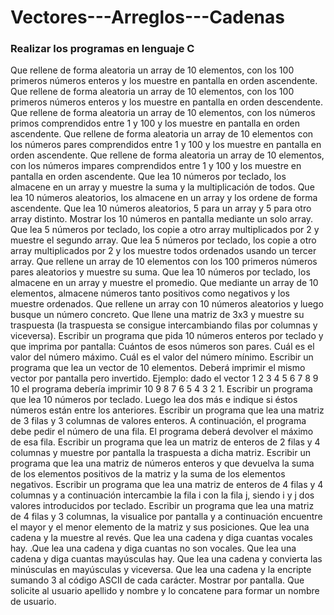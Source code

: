 # Vectores---Arreglos---Cadenas

### Realizar los programas en lenguaje C

Que rellene de forma aleatoria un array de 10 elementos, con los 100 primeros números enteros y los muestre en pantalla en orden ascendente.
Que rellene de forma aleatoria un array de 10 elementos, con los 100 primeros números enteros y los muestre en pantalla en orden descendente.
Que rellene de forma aleatoria un array de 10 elementos, con los números primos comprendidos entre 1 y 100 y los muestre en pantalla en orden ascendente.
Que rellene de forma aleatoria un array de 10 elementos con los números pares comprendidos entre 1 y 100 y los muestre en pantalla en orden ascendente.
Que rellene de forma aleatoria un array de 10 elementos, con los números impares comprendidos entre 1 y 100 y los muestre en pantalla en orden ascendente.
Que lea 10 números por teclado, los almacene en un array y muestre la suma y la multiplicación de todos.
Que lea 10 números aleatorios, los almacene en un array y los ordene de forma ascendente.
Que lea 10 números aleatorios, 5 para un array y 5 para otro array distinto. Mostrar los 10 números en pantalla mediante un solo array.
Que lea 5 números por teclado, los copie a otro array multiplicados por 2 y muestre el segundo array.
Que lea 5 números por teclado, los copie a otro array multiplicados por 2 y los muestre todos ordenados usando un tercer array.
Que rellene un array de 10 elementos con los 100 primeros números pares aleatorios y muestre su suma.
Que lea 10 números por teclado, los almacene en un array y muestre el promedio.
Que mediante un array de 10 elementos, almacene números tanto positivos como negativos y los muestre ordenados.
Que rellene un array con 10 números aleatorios y luego busque un número concreto.
Que llene una matriz de 3x3 y muestre su traspuesta (la traspuesta se consigue intercambiando filas por columnas y viceversa).
Escribir un programa que pida 10 números enteros por teclado y que imprima por pantalla:
Cuántos de esos números son pares.
Cuál es el valor del número máximo.
Cuál es el valor del número mínimo.
Escribir un programa que lea un vector de 10 elementos. Deberá imprimir el mismo vector por pantalla pero invertido. Ejemplo: dado el vector 1 2 3 4 5 6 7 8 9 10 el programa debería imprimir 10 9 8 7 6 5 4 3 2 1.
Escribir un programa que lea 10 números por teclado. Luego lea dos más e indique si éstos números están entre los anteriores.
Escribir un programa que lea una matriz de 3 filas y 3 columnas de valores enteros. A continuación, el programa debe pedir el número de una fila. El programa deberá devolver el máximo de esa fila.
Escribir un programa que lea un matriz de enteros de 2 filas y 4 columnas y muestre por pantalla la traspuesta a dicha matriz.
Escribir un programa que lea una matriz de números enteros y que devuelva la suma de los elementos positivos de la matriz y la suma de los elementos negativos.
Escribir un programa que lea una matriz de enteros de 4 filas y 4 columnas y a continuación intercambie la fila i con la fila j, siendo i y j dos valores introducidos por teclado.
Escribir un programa que lea una matriz de 4 filas y 3 columnas, la visualice por pantalla y a continuación encuentre el mayor y el menor elemento de la matriz y sus posiciones.
Que lea una cadena y la muestre al revés.
Que lea una cadena y diga cuantas vocales hay.
.Que lea una cadena y diga cuantas no son vocales.
Que lea una cadena y diga cuantas mayúsculas hay.
Que lea una cadena y convierta las minúsculas en mayúsculas y viceversa.
Que lea una cadena y la encripte sumando 3 al código ASCII de cada carácter. Mostrar por pantalla.
Que solicite al usuario apellido y nombre y lo concatene para formar un nombre de usuario.
